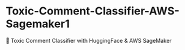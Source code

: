 # Toxic-Comment-Classifier-AWS-Sagemaker1
🚀 Toxic Comment Classifier with HuggingFace &amp; AWS SageMaker
